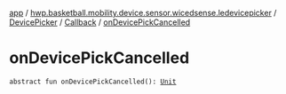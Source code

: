 [app](../../../index.md) / [hwp.basketball.mobility.device.sensor.wicedsense.ledevicepicker](../../index.md) / [DevicePicker](../index.md) / [Callback](index.md) / [onDevicePickCancelled](.)

# onDevicePickCancelled

`abstract fun onDevicePickCancelled(): `[`Unit`](https://kotlinlang.org/api/latest/jvm/stdlib/kotlin/-unit/index.html)